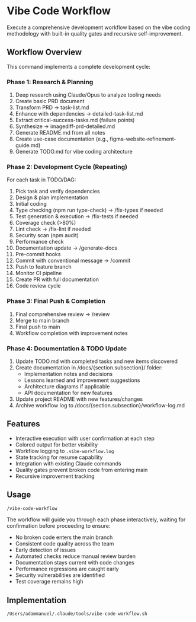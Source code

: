 # Vibe Code Workflow

Execute a comprehensive development workflow based on the vibe coding methodology with built-in quality gates and recursive self-improvement.

## Workflow Overview

This command implements a complete development cycle:

### Phase 1: Research & Planning
1. Deep research using Claude/Opus to analyze tooling needs
2. Create basic PRD document
3. Transform PRD → task-list.md
4. Enhance with dependencies → detailed-task-list.md
5. Extract critical-success-tasks.md (failure points)
6. Synthesize → imagediff-prd-detailed.md
7. Generate README.md from all notes
8. Create use-case documentation (e.g., figma-website-refinement-guide.md)
9. Generate TODO.md for vibe coding architecture

### Phase 2: Development Cycle (Repeating)
For each task in TODO/DAG:
1. Pick task and verify dependencies
2. Design & plan implementation
3. Initial coding
4. Type checking (npm run type-check) → /fix-types if needed
5. Test generation & execution → /fix-tests if needed
6. Coverage check (>80%)
7. Lint check → /fix-lint if needed
8. Security scan (npm audit)
9. Performance check
10. Documentation update → /generate-docs
11. Pre-commit hooks
12. Commit with conventional message → /commit
13. Push to feature branch
14. Monitor CI pipeline
15. Create PR with full documentation
16. Code review cycle

### Phase 3: Final Push & Completion
1. Final comprehensive review → /review
2. Merge to main branch
3. Final push to main
4. Workflow completion with improvement notes

### Phase 4: Documentation & TODO Update
1. Update TODO.md with completed tasks and new items discovered
2. Create documentation in /docs/{section.subsection}/ folder:
   - Implementation notes and decisions
   - Lessons learned and improvement suggestions
   - Architecture diagrams if applicable
   - API documentation for new features
3. Update project README with new features/changes
4. Archive workflow log to /docs/{section.subsection}/workflow-log.md

## Features
- Interactive execution with user confirmation at each step
- Colored output for better visibility
- Workflow logging to `.vibe-workflow.log`
- State tracking for resume capability
- Integration with existing Claude commands
- Quality gates prevent broken code from entering main
- Recursive improvement tracking

## Usage

```bash
/vibe-code-workflow
```

The workflow will guide you through each phase interactively, waiting for confirmation before proceeding to ensure:
- No broken code enters the main branch
- Consistent code quality across the team
- Early detection of issues
- Automated checks reduce manual review burden
- Documentation stays current with code changes
- Performance regressions are caught early
- Security vulnerabilities are identified
- Test coverage remains high

## Implementation

```bash
/Users/adammanuel/.claude/tools/vibe-code-workflow.sh
```